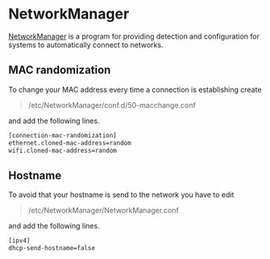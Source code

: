 # NetworkManager

[NetworkManager](https://wiki.gnome.org/Projects/NetworkManager) is a program for providing detection and configuration for systems to automatically connect to networks.

## MAC randomization

To change your MAC address every time a connection is establishing create 

>/etc/NetworkManager/conf.d/50-macchange.conf

and add the following lines.

```bash
[connection-mac-randomization]
ethernet.cloned-mac-address=random
wifi.cloned-mac-address=random
```

## Hostname

To avoid that your hostname is send to the network you have to edit
>/etc/NetworkManager/NetworkManager.conf

and add the following lines.

```bash
[ipv4]
dhcp-send-hostname=false
```